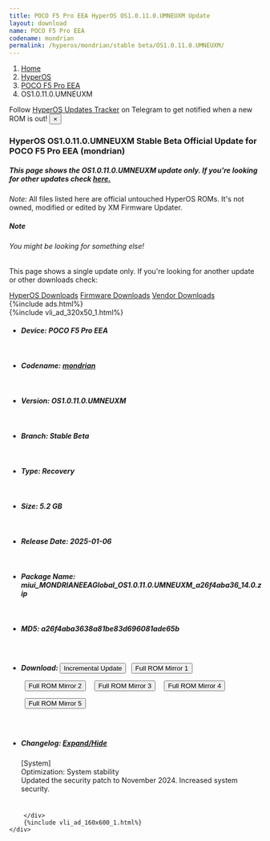 ```yaml
---
title: POCO F5 Pro EEA HyperOS OS1.0.11.0.UMNEUXM Update
layout: download
name: POCO F5 Pro EEA
codename: mondrian
permalink: /hyperos/mondrian/stable beta/OS1.0.11.0.UMNEUXM/
---
```

<nav aria-label="breadcrumb">
    <ol class="breadcrumb">
        <li class="breadcrumb-item"><a href="/">Home</a></li>
        <li class="breadcrumb-item"><a href="/hyperos/">HyperOS</a></li>
        <li class="breadcrumb-item"><a href="/hyperos/mondrian/">POCO F5 Pro EEA</a></li>
        <li class="breadcrumb-item active" aria-current="page">OS1.0.11.0.UMNEUXM</li>
    </ol>
</nav>
<div class="alert alert-primary alert-dismissible fade show" role="alert">
    Follow <a href="https://t.me/MIUIUpdatesTracker" class="alert-link">HyperOS Updates Tracker</a> on Telegram to get
    notified when a new ROM is out!
    <button type="button" class="close" data-dismiss="alert" aria-label="Close">
        <span aria-hidden="true">&times;</span>
    </button>
</div>
<div class="col-12 mx-auto">
    <h3 class="title bg-light p-2 rounded">HyperOS OS1.0.11.0.UMNEUXM Stable Beta Official Update for POCO F5 Pro EEA (mondrian)</h3>
    <h5>This page shows the OS1.0.11.0.UMNEUXM update only. If you're looking for other updates check
        <a href="/hyperos/mondrian/">here.</a></h5>
    <p><i>Note: </i>All files listed here are official untouched HyperOS ROMs.
        It's not owned, modified or edited by XM Firmware Updater.</p>
    <div class="card">
        <div class="card-body">
            <h5 class="card-title">Note</h5>
            <h6 class="card-subtitle mb-2 text-muted">You might be looking for something else!</h6>
            <p class="card-text">This page shows a single update only.
                If you're looking for another update or other downloads check:</p>
            <a href="/hyperos/" class="card-link">HyperOS Downloads</a>
            <a href="/firmware/" class="card-link">Firmware Downloads</a>
            <a href="/vendor/" class="card-link">Vendor Downloads</a>
        </div>
    </div>
    {%include ads.html%}
    <div class="row justify-content-center">
        <div class="col-10" id="downloads">
                    <div class="card card-body">
            {%include vli_ad_320x50_1.html%}
            <ul class="list-unstyled">
                <li style="padding-bottom: 10px;">
                    <h5><b>Device: </b>POCO F5 Pro EEA</h5>
                </li>
                <li style="padding-bottom: 10px;">
                    <h5><b>Codename: </b> <a href="/hyperos/mondrian/" target="_blank">mondrian</a> </h5>
                </li>
                <li style="padding-bottom: 10px;">
                    <h5><b>Version: </b>OS1.0.11.0.UMNEUXM</h5>
                </li>
                <li style="padding-bottom: 10px;">
                    <h5><b>Branch: </b>Stable Beta</h5>
                </li>
                <li style="padding-bottom: 10px;">
                    <h5><b>Type: </b>Recovery</h5>
                </li>
                <li style="padding-bottom: 10px;">
                    <h5><b>Size: </b>5.2 GB</h5>
                </li>
                <li style="padding-bottom: 10px;">
                    <h5><b>Release Date: </b>2025-01-06</h5>
                </li>
                <li style="padding-bottom: 10px;">
                    <h5><b>Package Name: </b><span id="filename" class="text-dark">miui_MONDRIANEEAGlobal_OS1.0.11.0.UMNEUXM_a26f4aba36_14.0.zip</span></h5>
                </li>
                <li style="padding-bottom: 10px;">
                    <h5><b>MD5: </b><span id="md5" class="text-muted">a26f4aba3638a81be83d696081ade65b</span></h5>
                </li>
                <li style="padding-bottom: 10px;">
                    <h5><b>Download: </b><button type="button" id="incremental_download" class="btn btn-warning" onclick="window.open('https://bigota.d.miui.com/OS1.0.11.0.UMNEUXM/miui-blockota-mondrian_eea_global-OS1.0.10.0.UMNEUXM-OS1.0.11.0.UMNEUXM-94ec3c7362-14.0.zip', '_blank');"><i class="fa fa-download"></i> Incremental Update</button> <button type="button" id="download" class="btn btn-primary" style="margin: 7px;" onclick="window.open('https://cdnorg.d.miui.com/OS1.0.11.0.UMNEUXM/miui_MONDRIANEEAGlobal_OS1.0.11.0.UMNEUXM_a26f4aba36_14.0.zip', '_blank');"><i class="fa fa-download"></i> Full ROM Mirror 1</button> <button type="button" id="download" class="btn btn-primary" style="margin: 7px;" onclick="window.open('https://bkt-sgp-miui-ota-update-alisgp.oss-ap-southeast-1.aliyuncs.com/OS1.0.11.0.UMNEUXM/miui_MONDRIANEEAGlobal_OS1.0.11.0.UMNEUXM_a26f4aba36_14.0.zip', '_blank');"><i class="fa fa-download"></i> Full ROM Mirror 2</button> <button type="button" id="download" class="btn btn-primary" style="margin: 7px;" onclick="window.open('https://bn.d.miui.com/OS1.0.11.0.UMNEUXM/miui_MONDRIANEEAGlobal_OS1.0.11.0.UMNEUXM_a26f4aba36_14.0.zip', '_blank');"><i class="fa fa-download"></i> Full ROM Mirror 3</button> <button type="button" id="download" class="btn btn-primary" style="margin: 7px;" onclick="window.open('https://bigota.d.miui.com/OS1.0.11.0.UMNEUXM/miui_MONDRIANEEAGlobal_OS1.0.11.0.UMNEUXM_a26f4aba36_14.0.zip', '_blank');"><i class="fa fa-download"></i> Full ROM Mirror 4</button> <button type="button" id="download" class="btn btn-primary" style="margin: 7px;" onclick="window.open('https://hugeota.d.miui.com/OS1.0.11.0.UMNEUXM/miui_MONDRIANEEAGlobal_OS1.0.11.0.UMNEUXM_a26f4aba36_14.0.zip', '_blank');"><i class="fa fa-download"></i> Full ROM Mirror 5</button></h5>
                </li>
                <li style="padding-bottom: 10px;">
                    <h5><b>Changelog: </b><a href="#mondrian_1_changelog" data-toggle="collapse" role="button"
                            aria-expanded="false" aria-controls="mondrian_1_changelog"> <i class="fa fa-arrow-down"
                                aria-hidden="true"></i> Expand/Hide</a></h5>
                    <div class="collapse" id="mondrian_1_changelog">
                        <p id="changelog_text">[System]<br>Optimization: System stability<br>Updated the security patch to November 2024. Increased system security.</p>
                    </div>
                </li>
            </ul>
        </div>

        </div>
        {%include vli_ad_160x600_1.html%}
    </div>
</div>
